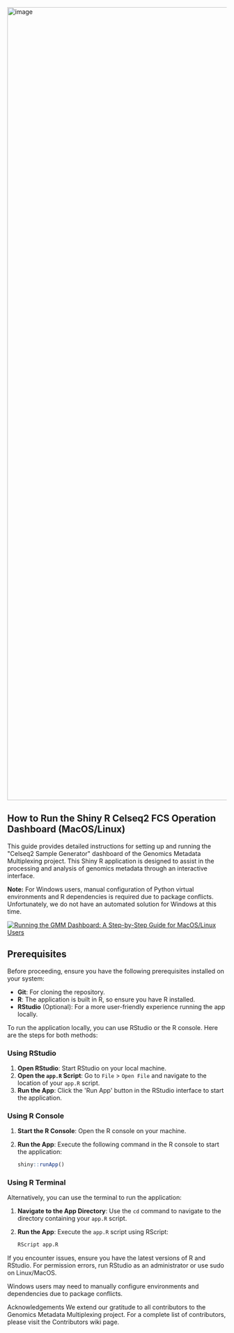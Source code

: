 <!-- Author: Sunchuangyu Huang huang.su@wehi.edu.au -->

<img width="1822" alt="image" src="https://github.com/WEHI-ResearchComputing/Genomics-Metadata-Multiplexing/assets/62606765/a4a42545-633d-4c1f-aa1d-d63c2667fd5f">

## How to Run the Shiny R Celseq2 FCS Operation Dashboard (MacOS/Linux)

This guide provides detailed instructions for setting up and running the "Celseq2 Sample Generator" dashboard of the Genomics Metadata Multiplexing project. This Shiny R application is designed to assist in the processing and analysis of genomics metadata through an interactive interface.

**Note:** For Windows users, manual configuration of Python virtual environments and R dependencies is required due to package conflicts. Unfortunately, we do not have an automated solution for Windows at this time.

[![Running the GMM Dashboard: A Step-by-Step Guide for MacOS/Linux Users](http://img.youtube.com/vi/zbZt63h1bYc/0.jpg)](http://www.youtube.com/watch?v=zbZt63h1bYc "Running the GMM Dashboard: A Step-by-Step Guide for MacOS/Linux Users")

## Prerequisites

Before proceeding, ensure you have the following prerequisites installed on your system:

- **Git**: For cloning the repository.
- **R**: The application is built in R, so ensure you have R installed.
- **RStudio** (Optional): For a more user-friendly experience running the app locally.

To run the application locally, you can use RStudio or the R console. Here are the steps for both methods:

### Using RStudio

1. **Open RStudio**: Start RStudio on your local machine.
2. **Open the `app.R` Script**: Go to `File` > `Open File` and navigate to the location of your `app.R` script.
3. **Run the App**: Click the 'Run App' button in the RStudio interface to start the application.

### Using R Console

1. **Start the R Console**: Open the R console on your machine.
2. **Run the App**: Execute the following command in the R console to start the application:

    ```r
    shiny::runApp()
    ```

### Using R Terminal

Alternatively, you can use the terminal to run the application:

1. **Navigate to the App Directory**: Use the `cd` command to navigate to the directory containing your `app.R` script.
2. **Run the App**: Execute the `app.R` script using RScript:

    ```r
    RScript app.R
    ```

If you encounter issues, ensure you have the latest versions of R and RStudio. For permission errors, run RStudio as an administrator or use sudo on Linux/MacOS.

Windows users may need to manually configure environments and dependencies due to package conflicts.

Acknowledgements
We extend our gratitude to all contributors to the Genomics Metadata Multiplexing project. For a complete list of contributors, please visit the Contributors wiki page.
